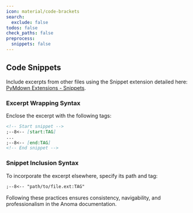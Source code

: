 ```yaml
---
icon: material/code-brackets
search:
  exclude: false
todos: false
check_paths: false
preprocess:
  snippets: false
---
```


## Code Snippets

Include excerpts from other files using the Snippet extension detailed here:
[PyMdown Extensions -
Snippets](https://facelessuser.GitHub.io/pymdown-extensions/extensions/snippets/).

### Excerpt Wrapping Syntax

Enclose the excerpt with the following tags:

```markdown
<!-- Start snippet -->
;--8<-- [start:TAG]
...
;--8<-- [end:TAG]
<!-- End snippet -->
```

### Snippet Inclusion Syntax

To incorporate the excerpt elsewhere, specify its path and tag:

```markdown
;--8<-- "path/to/file.ext:TAG"
```

Following these practices ensures consistency, navigability, and professionalism
in the Anoma documentation.

